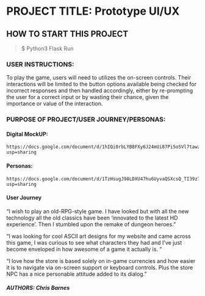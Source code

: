 # PROJECT TITLE: Prototype UI/UX

## HOW TO START THIS PROJECT

> $ Python3 Flask Run

### USER INSTRUCTIONS:

To play the game, users will need to utilizes the on-screen controls. Their interactions will be limited to the button options available being checked for incorrect responses and then handled accordingly, either by re-prompting the user for a correct input or by wasting their chance, given the importance or value of the interaction.

### PURPOSE OF PROJECT/USER JOURNEY/PERSONAS: 

#### Digital MockUP:
    https://docs.google.com/document/d/1hIQi0rbLYB8FXy6J24mUi87Pi5o5Vl7tawzf0UjveRc/edit?usp=sharing
#### Personas:
    https://docs.google.com/document/d/1TzHsugJ98LDXU47hu6UyvaQSXcsQ_TI39z7hoLXYX88/edit?usp=sharing

#### User Journey

“I wish to play an old-RPG-style game. I have looked but with all the new technology all the old classics have been ‘innovated to the latest HD experience’. Then I stumbled upon the remake of dungeon heroes.”

“I was looking for cool ASCII art designs for my website and came across this game, I was curious to see what characters they had and I've just become enveloped in how awesome of a game it actually is. “

“I love how the store is based solely on in-game currencies and how easier it is to navigate via on-screen support or keyboard controls. Plus the store NPC has a nice personable attitude added to its dialog.”

##### AUTHORS: Chris Barnes

